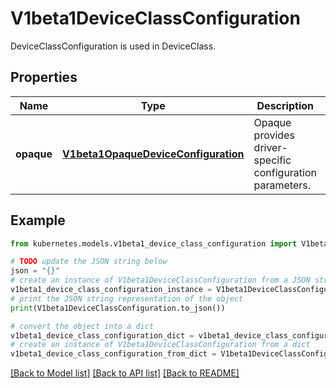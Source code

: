 # V1beta1DeviceClassConfiguration

DeviceClassConfiguration is used in DeviceClass.

## Properties

Name | Type | Description | Notes
------------ | ------------- | ------------- | -------------
**opaque** | [**V1beta1OpaqueDeviceConfiguration**](V1beta1OpaqueDeviceConfiguration.md) | Opaque provides driver-specific configuration parameters. | [optional] 

## Example

```python
from kubernetes.models.v1beta1_device_class_configuration import V1beta1DeviceClassConfiguration

# TODO update the JSON string below
json = "{}"
# create an instance of V1beta1DeviceClassConfiguration from a JSON string
v1beta1_device_class_configuration_instance = V1beta1DeviceClassConfiguration.from_json(json)
# print the JSON string representation of the object
print(V1beta1DeviceClassConfiguration.to_json())

# convert the object into a dict
v1beta1_device_class_configuration_dict = v1beta1_device_class_configuration_instance.to_dict()
# create an instance of V1beta1DeviceClassConfiguration from a dict
v1beta1_device_class_configuration_from_dict = V1beta1DeviceClassConfiguration.from_dict(v1beta1_device_class_configuration_dict)
```
[[Back to Model list]](../README.md#documentation-for-models) [[Back to API list]](../README.md#documentation-for-api-endpoints) [[Back to README]](../README.md)



